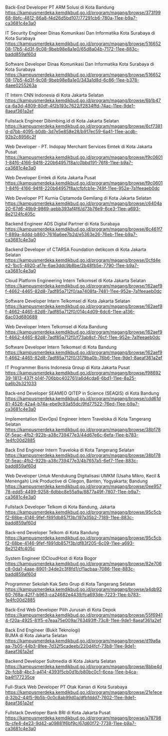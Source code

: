 Back-End Developer
PT ARM Solusi
di Kota Bandung
https://kampusmerdeka.kemdikbud.go.id/program/magang/browse/373f9968-8bfc-4812-86a8-f4d26d5bd107/77291cb6-780a-11ee-b9a7-ca3681c4e3a0

IT Security Engineer
Dinas Komunikasi Dan Informatika Kota Surabaya
di Kota Surabaya
https://kampusmerdeka.kemdikbud.go.id/program/magang/browse/51665208-17b5-4d3f-9c08-9beb98e8a1e0/65d8a04b-7172-11ee-883c-badd859af60d

Software Developer
Dinas Komunikasi Dan Informatika Kota Surabaya
di Kota Surabaya
https://kampusmerdeka.kemdikbud.go.id/program/magang/browse/51665208-17b5-4d3f-9c08-9beb98e8a1e0/343a1d8d-6c86-11ee-b378-4aee0255263a

IT Intern
CNN Indonesia
di Kota Jakarta Selatan
https://kampusmerdeka.kemdikbud.go.id/program/magang/browse/6b1b47ca-6a3d-4809-80df-4f2b193c7622/f2834ffd-74ac-11ee-9de1-8aeaf361a2ef

Fullstack Engineer
Dibimbing.id
di Kota Jakarta Selatan
https://kampusmerdeka.kemdikbud.go.id/program/magang/browse/6cf7381d-d7bb-4095-b0db-3d7e5e858e28/b917ec59-6a41-11ee-acdb-92b2c8956c2f

Web Developer - PT. Indopay Merchant Services
Emtek
di Kota Jakarta Pusat
https://kampusmerdeka.kemdikbud.go.id/program/magang/browse/f9c06011-84f6-4166-94f8-220b64957f8a/c0bbd191-76f8-11ee-b9a7-ca3681c4e3a0

Web Developer
Emtek
di Kota Jakarta Pusat
https://kampusmerdeka.kemdikbud.go.id/program/magang/browse/f9c06011-84f6-4166-94f8-220b64957f8a/cfbfcb1e-749f-11ee-952e-7a1feeaeb0dc

Web Developer
PT Kurnia Ciptamoda Gemilang
di Kota Jakarta Selatan
https://kampusmerdeka.kemdikbud.go.id/program/magang/browse/c6404a20-67d6-49b9-9869-aebb393af4f6/d73b76e9-6ce3-11ee-a693-8e2124fc405c

Backend Engineer
ADS Digital Partner
di Kota Surabaya
https://kampusmerdeka.kemdikbud.go.id/program/magang/browse/6c461f7f-889a-4ddd-b860-7616a6ee7b2d/e5363e26-76eb-11ee-b9a7-ca3681c4e3a0

Backend Developer of CTARSA Foundation
detikcom
di Kota Jakarta Selatan
https://kampusmerdeka.kemdikbud.go.id/program/magang/browse/0cfd4ee2-1bc5-4920-af7e-6ae3ddc9b8be/2b48fb5e-7790-11ee-b9a7-ca3681c4e3a0

Cloud Platform Engineering Intern
Telkomsel
di Kota Jakarta Selatan
https://kampusmerdeka.kemdikbud.go.id/program/magang/browse/162aef9f-4662-4465-82d8-7adf85a712f0/aa7408fa-7481-11ee-952e-7a1feeaeb0dc

Software Developer Intern
Telkomsel
di Kota Jakarta Selatan
https://kampusmerdeka.kemdikbud.go.id/program/magang/browse/162aef9f-4662-4465-82d8-7adf85a712f0/014c4d09-6dc6-11ee-a136-6ac03d680689

Web Developer Intern
Telkomsel
di Kota Bandung
https://kampusmerdeka.kemdikbud.go.id/program/magang/browse/162aef9f-4662-4465-82d8-7adf85a712f0/f73ab8cf-76cf-11ee-952e-7a1feeaeb0dc

Software Developer Intern
Telkomsel
di Kota Bandung
https://kampusmerdeka.kemdikbud.go.id/program/magang/browse/162aef9f-4662-4465-82d8-7adf85a712f0/3179ba0b-76b6-11ee-9de1-8aeaf361a2ef

IT Programmer
Bisnis Indonesia Group
di Kota Jakarta Pusat
https://kampusmerdeka.kemdikbud.go.id/program/magang/browse/f9869239-1813-437f-b14f-706bbc402761/a6d4cda6-6bd1-11ee-8a25-ba6b2b321033

Back-end Developer
SEAMEO QITEP in Science (SEAQIS)
di Kota Bandung
https://kampusmerdeka.kemdikbud.go.id/program/magang/browse/cdd61d81-4526-42a4-b74a-ebe9c93a55dc/9fd77522-76ed-11ee-b9a7-ca3681c4e3a0

Implementation (DevOps) Engineer Intern
Traveloka
di Kota Tangerang Selatan
https://kampusmerdeka.kemdikbud.go.id/program/magang/browse/38b1780f-5eac-4fb2-922b-a38c739477e3/44d67e6c-6efa-11ee-b783-1e4fc00d2885

Back End Engineer Intern
Traveloka
di Kota Tangerang Selatan
https://kampusmerdeka.kemdikbud.go.id/program/magang/browse/38b1780f-5eac-4fb2-922b-a38c739477e3/4b7657a5-6ef7-11ee-883c-badd859af60d

Web Developer Untuk Mendukung Digitalisasi UMKM (Usaha Mikro, Kecil & Menengah)
Link Productive
di Cilegon, Banten, Yogyakarta; Bandung
https://kampusmerdeka.kemdikbud.go.id/program/magang/browse/0ee95778-edd5-4499-9258-6dbbc8e55a9a/8877a49f-7807-11ee-b9a7-ca3681c4e3a0

Fullstack Developer
Telkom
di Kota Bandung, Jakarta
https://kampusmerdeka.kemdikbud.go.id/program/magang/browse/95c5cbf2-68be-4146-9fef-f891db857f3b/197a35b2-7189-11ee-883c-badd859af60d

Back-end Developer
Telkom
di Kota Bandung
https://kampusmerdeka.kemdikbud.go.id/program/magang/browse/95c5cbf2-68be-4146-9fef-f891db857f3b/df83f205-6c09-11ee-a693-8e2124fc405c

System Engineer
IDCloudHost
di Kota Bogor
https://kampusmerdeka.kemdikbud.go.id/program/magang/browse/82e706c8-0da1-4aae-8901-34de2c3f8fd1/cf1acbaa-7086-11ee-883c-badd859af60d

Programmer
Sekolah Kak Seto Grup
di Kota Tangerang Selatan
https://kampusmerdeka.kemdikbud.go.id/program/magang/browse/a4db9260-768a-42f7-b963-ca24682e4439/fca693de-7223-11ee-b783-1e4fc00d2885

Back-End Web Developer
Pilih Jurusan
di Kota Depok
https://kampusmerdeka.kemdikbud.go.id/program/magang/browse/55f69414-f20a-4925-81f5-e7eaa75e009a/763493ff-73c8-11ee-9de1-8aeaf361a2ef

Back End Engineer (Bukit Teknologi)  
BUMA
di Kota Jakarta Selatan
https://kampusmerdeka.kemdikbud.go.id/program/magang/browse/d19a6aaa-7b05-44b3-8fee-7d32f5cadeeb/220d4fcf-73b8-11ee-9de1-8aeaf361a2ef

Backend Developer
Suitmedia
di Kota Jakarta Selatan
https://kampusmerdeka.kemdikbud.go.id/program/magang/browse/8bbe4d2b-fcb8-4bc3-a414-4393f5cb0d1b/b80bc0c1-6cea-11ee-b4ca-ba4f177235ce


Full-Stack Web Developer
PT Otak Kanan 
di Kota Surabaya
https://kampusmerdeka.kemdikbud.go.id/program/magang/browse/21e1eced-32b2-44f5-9b5b-0c0c8ab99d0a/dfbfddd7-7602-11ee-9de1-8aeaf361a2ef

Fullstack Developer
Bank BRI 
di Kota Jakarta Pusat
https://kampusmerdeka.kemdikbud.go.id/program/magang/browse/a78798fb-cfe4-4e23-9d42-a09881f6bf9c/67d60f72-7738-11ee-b9a7-ca3681c4e3a0

